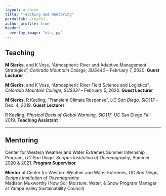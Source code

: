 ```yaml
---
layout: archive
title: "Teaching and Mentoring"
permalink: /teach/
author_profile: true
header:
  overlay_image: "mtn.jpg"
---
```

<!-- 
{% if author.googlescholar %}
  You can also find my articles on <u><a href="{{author.googlescholar}}">my Google Scholar profile</a>.</u>
{% endif %}

{% include base_path %}

{% for post in site.publications reversed %}
  {% include archive-single.html %}
{% endfor %}

 -->
## Teaching

**M Sierks**, and K Voss, “Atmospheric River and Adaptive Management Strategies”, *Colorado Mountain College, SUS440* – February 7, 2020. **Guest Lecturer**

**M Sierks**, and K Voss, “Atmospheric River Field Science and Logistics”, *Colorado Mountain College, SUS331* – February 5, 2020. **Guest Lecturer**

**M Sierks**, R Keeling, “Transient Climate Response”, *UC San Diego, SIO117* – Dec. 4, 2019. **Guest Lecturer**

R Keeling, *Physical Basis of Global Warming, SIO117*, UC San Diego Fall 2019. **Teaching Assistant**

--------------------

## Mentoring

Center for Western Weather and Water Extremes Summer Internship Program, *UC San Diego, Scripps Institution of Oceanography*, Summer 2020 & 2021. **Program Supervisor**

**Mentor** at Center for Western Weather and Water Extremes, *UC San Diego, Scripps Institution of Oceanography* <br/> Madison Muxworthy (Now Soil Moisture, Water, & Snow Program Manager at Yampa Valley Sustainability Council)